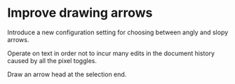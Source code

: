 # Improve drawing arrows

Introduce a new configuration setting for choosing between angly and slopy arrows.

Operate on text in order not to incur many edits in the document history caused by all the pixel toggles.

Draw an arrow head at the selection end.
